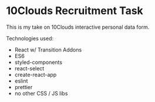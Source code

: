 # 10Clouds Recruitment Task

This is my take on 10Clouds interactive personal data form.

Technologies used:
- React w/ Transition Addons
- ES6
- styled-components
- react-select
- create-react-app
- eslint
- prettier
- no other CSS / JS libs
